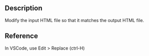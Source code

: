 ## Description
Modify the input HTML file so that it matches the output HTML file.

## Reference

In VSCode, use Edit > Replace (ctrl-H)

